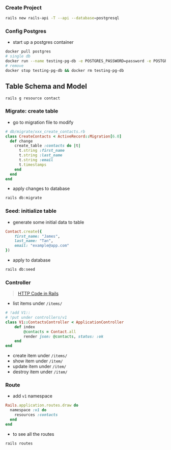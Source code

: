 ### Create Project
```sh
rails new rails-api -T --api --database=postgresql
```

### Config Postgres
- start up a postgres container
```sh
docker pull postgres
# single db
docker run --name testing-pg-db -e POSTGRES_PASSWORD=password -e POSTGRES_DB=ebdb -e POSTGRES_USER=postgres -d -p 5432:5432 postgres
# remove
docker stop testing-pg-db && docker rm testing-pg-db
```

## Table Schema and Model
```sh
rails g resource contact
```
### Migrate: create table
- go to migration file to modify
```ruby
# db/migrate/xxx_create_contacts.rb
class CreateContacts < ActiveRecord::Migration[6.0]
  def change
    create_table :contacts do |t|
      t.string :first_name
      t.string :last_name
      t.string :email
      t.timestamps
    end
  end 
end
```
- apply changes to database
```sh
rails db:migrate
```

### Seed: initialize table
- generate some initial data to table
```ruby
Contact.create({
    first_name: "James",
    last_name: "Tan",
    email: "example@app.com"
})
```
- apply to database
```sh
rails db:seed
```

### Controller
> [HTTP Code in Rails](http://www.railsstatuscodes.com/)
- list items under `/items/`
```ruby
# !add V1::
# !put under controllers/v1
class V1::ContactsController < ApplicationController
    def index
        @contacts = Contact.all
        render json: @contacts, status: :ok
    end
end
```
- create item under `/items/`
- show item under `/item/`
- update item under `/item/`
- destroy item under `/item/`

### Route
- add `v1` namespace
```ruby
Rails.application.routes.draw do
  namespace :v1 do
    resources :contacts
  end
end
```
- to see all the routes
```sh
rails routes
```